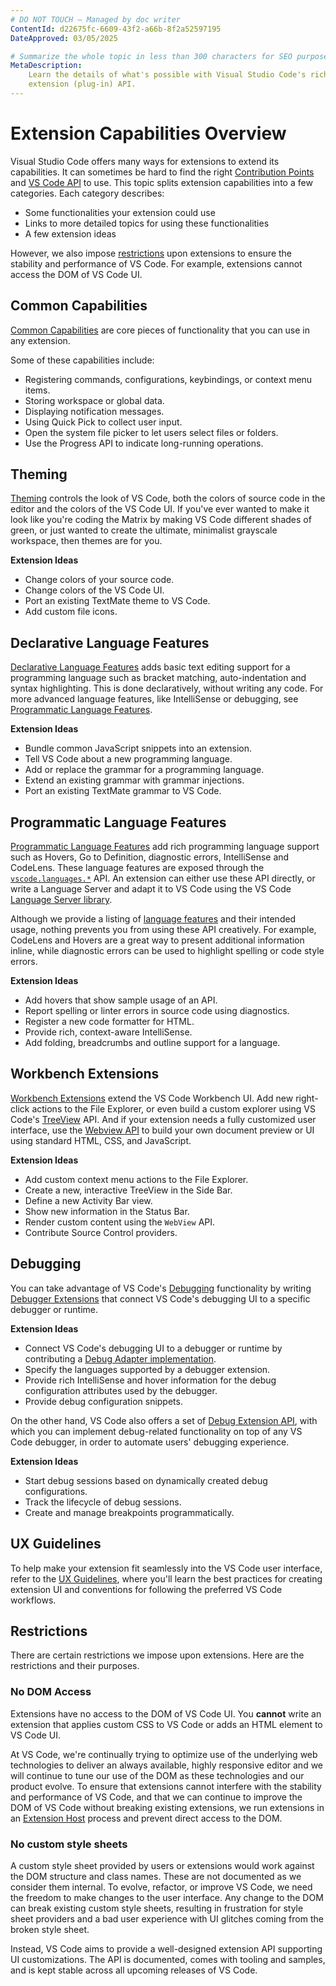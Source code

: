 ```yaml
---
# DO NOT TOUCH — Managed by doc writer
ContentId: d22675fc-6609-43f2-a66b-8f2a52597195
DateApproved: 03/05/2025

# Summarize the whole topic in less than 300 characters for SEO purpose
MetaDescription:
    Learn the details of what's possible with Visual Studio Code's rich
    extension (plug-in) API.
---
```


# Extension Capabilities Overview

Visual Studio Code offers many ways for extensions to extend its capabilities.
It can sometimes be hard to find the right
[Contribution Points](/api/references/contribution-points) and
[VS Code API](/api/references/vscode-api) to use. This topic splits extension
capabilities into a few categories. Each category describes:

- Some functionalities your extension could use
- Links to more detailed topics for using these functionalities
- A few extension ideas

However, we also impose [restrictions](#restrictions) upon extensions to ensure
the stability and performance of VS Code. For example, extensions cannot access
the DOM of VS Code UI.

## Common Capabilities

[Common Capabilities](./common-capabilities) are core pieces of functionality
that you can use in any extension.

Some of these capabilities include:

- Registering commands, configurations, keybindings, or context menu items.
- Storing workspace or global data.
- Displaying notification messages.
- Using Quick Pick to collect user input.
- Open the system file picker to let users select files or folders.
- Use the Progress API to indicate long-running operations.

## Theming

[Theming](./theming) controls the look of VS Code, both the colors of source
code in the editor and the colors of the VS Code UI. If you've ever wanted to
make it look like you're coding the Matrix by making VS Code different shades of
green, or just wanted to create the ultimate, minimalist grayscale workspace,
then themes are for you.

**Extension Ideas**

- Change colors of your source code.
- Change colors of the VS Code UI.
- Port an existing TextMate theme to VS Code.
- Add custom file icons.

## Declarative Language Features

[Declarative Language Features](/api/language-extensions/overview#declarative-language-features)
adds basic text editing support for a programming language such as bracket
matching, auto-indentation and syntax highlighting. This is done declaratively,
without writing any code. For more advanced language features, like IntelliSense
or debugging, see
[Programmatic Language Features](#programmatic-language-features).

**Extension Ideas**

- Bundle common JavaScript snippets into an extension.
- Tell VS Code about a new programming language.
- Add or replace the grammar for a programming language.
- Extend an existing grammar with grammar injections.
- Port an existing TextMate grammar to VS Code.

## Programmatic Language Features

[Programmatic Language Features](/api/language-extensions/overview#programmatic-language-features)
add rich programming language support such as Hovers, Go to Definition,
diagnostic errors, IntelliSense and CodeLens. These language features are
exposed through the [`vscode.languages.*`](/api/references/vscode-api#languages)
API. An extension can either use these API directly, or write a Language Server
and adapt it to VS Code using the VS Code
[Language Server library](HTTPS://github.com/microsoft/vscode-languageserver-node).

Although we provide a listing of
[language features](/api/language-extensions/programmatic-language-features) and
their intended usage, nothing prevents you from using these API creatively. For
example, CodeLens and Hovers are a great way to present additional information
inline, while diagnostic errors can be used to highlight spelling or code style
errors.

**Extension Ideas**

- Add hovers that show sample usage of an API.
- Report spelling or linter errors in source code using diagnostics.
- Register a new code formatter for HTML.
- Provide rich, context-aware IntelliSense.
- Add folding, breadcrumbs and outline support for a language.

## Workbench Extensions

[Workbench Extensions](./extending-workbench) extend the VS Code Workbench UI.
Add new right-click actions to the File Explorer, or even build a custom
explorer using VS Code's [TreeView](/api/extension-guides/tree-view) API. And if
your extension needs a fully customized user interface, use the
[Webview API](/api/extension-guides/webview) to build your own document preview
or UI using standard HTML, CSS, and JavaScript.

**Extension Ideas**

- Add custom context menu actions to the File Explorer.
- Create a new, interactive TreeView in the Side Bar.
- Define a new Activity Bar view.
- Show new information in the Status Bar.
- Render custom content using the `WebView` API.
- Contribute Source Control providers.

## Debugging

You can take advantage of VS Code's [Debugging](/docs/editor/debugging)
functionality by writing
[Debugger Extensions](/api/extension-guides/debugger-extension) that connect VS
Code's debugging UI to a specific debugger or runtime.

**Extension Ideas**

- Connect VS Code's debugging UI to a debugger or runtime by contributing a
  [Debug Adapter implementation](HTTPS://microsoft.github.io/debug-adapter-protocol/implementors/adapters/).
- Specify the languages supported by a debugger extension.
- Provide rich IntelliSense and hover information for the debug configuration
  attributes used by the debugger.
- Provide debug configuration snippets.

On the other hand, VS Code also offers a set of
[Debug Extension API](/api/references/vscode-api#debug), with which you can
implement debug-related functionality on top of any VS Code debugger, in order
to automate users' debugging experience.

**Extension Ideas**

- Start debug sessions based on dynamically created debug configurations.
- Track the lifecycle of debug sessions.
- Create and manage breakpoints programmatically.

<!-- Add below content back after writing ./extending-core-functionalities.md  -->
<!-- ## Core Extensions

[Core Extensions](extending-core-functionalities) are for very advanced users. These let you build a custom back end for many of VS Code's low-level functionality. For example, the `FileSystem` API can be used to support working with files over FTP or other protocols. Core extensions typically work transparently from a user's point of view.

**Extension Ideas**

- Add support for working with remote files over FTP or SFTP.
- Register new source control provider, such as Mercurial.
- Implement a custom file search provider. -->

## UX Guidelines

To help make your extension fit seamlessly into the VS Code user interface,
refer to the [UX Guidelines](/api/ux-guidelines/overview), where you'll learn
the best practices for creating extension UI and conventions for following the
preferred VS Code workflows.

## Restrictions

There are certain restrictions we impose upon extensions. Here are the
restrictions and their purposes.

### No DOM Access

Extensions have no access to the DOM of VS Code UI. You **cannot** write an
extension that applies custom CSS to VS Code or adds an HTML element to VS Code
UI.

At VS Code, we're continually trying to optimize use of the underlying web
technologies to deliver an always available, highly responsive editor and we
will continue to tune our use of the DOM as these technologies and our product
evolve. To ensure that extensions cannot interfere with the stability and
performance of VS Code, and that we can continue to improve the DOM of VS Code
without breaking existing extensions, we run extensions in an
[Extension Host](/api/advanced-topics/extension-host) process and prevent direct
access to the DOM.

### No custom style sheets

A custom style sheet provided by users or extensions would work against the DOM
structure and class names. These are not documented as we consider them
internal. To evolve, refactor, or improve VS Code, we need the freedom to make
changes to the user interface. Any change to the DOM can break existing custom
style sheets, resulting in frustration for style sheet providers and a bad user
experience with UI glitches coming from the broken style sheet.

Instead, VS Code aims to provide a well-designed extension API supporting UI
customizations. The API is documented, comes with tooling and samples, and is
kept stable across all upcoming releases of VS Code.
